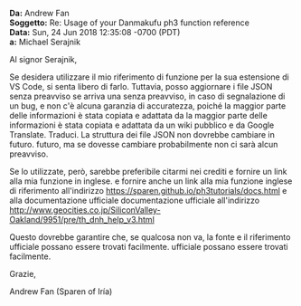 __Da:__ Andrew Fan  
__Soggetto:__ Re: Usage of your Danmakufu ph3 function reference  
__Data:__ Sun, 24 Jun 2018 12:35:08 -0700 (PDT)⁩  
__a:__ Michael Serajnik  

Al signor Serajnik,

Se desidera utilizzare il mio riferimento di funzione per la sua estensione di VS Code,
si senta libero di farlo. Tuttavia, posso aggiornare i file JSON senza preavviso se arriva una
senza preavviso, in caso di segnalazione di un bug, e non c'è alcuna garanzia di accuratezza, poiché la maggior parte delle informazioni è stata copiata e adattata da
la maggior parte delle informazioni è stata copiata e adattata da un wiki pubblico e da Google Translate.
Traduci. La struttura dei file JSON non dovrebbe cambiare in futuro.
futuro, ma se dovesse cambiare probabilmente non ci sarà alcun preavviso.

Se lo utilizzate, però, sarebbe preferibile citarmi nei crediti e fornire un link alla mia funzione in inglese.
e fornire anche un link alla mia funzione inglese di riferimento all'indirizzo
https://sparen.github.io/ph3tutorials/docs.html e alla documentazione ufficiale
documentazione ufficiale all'indirizzo
http://www.geocities.co.jp/SiliconValley-Oakland/9951/pre/th_dnh_help_v3.html

Questo dovrebbe garantire che, se qualcosa non va, la fonte e il riferimento ufficiale possano essere trovati facilmente.
ufficiale possano essere trovati facilmente.

Grazie,

Andrew Fan (Sparen of Iría)